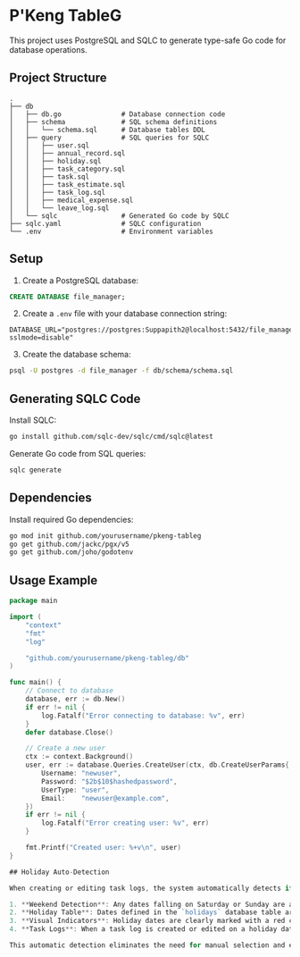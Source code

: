 # P'Keng TableG

This project uses PostgreSQL and SQLC to generate type-safe Go code for database operations.

## Project Structure

```
.
├── db
│   ├── db.go               # Database connection code
│   ├── schema              # SQL schema definitions
│   │   └── schema.sql      # Database tables DDL
│   ├── query               # SQL queries for SQLC
│   │   ├── user.sql
│   │   ├── annual_record.sql
│   │   ├── holiday.sql
│   │   ├── task_category.sql
│   │   ├── task.sql
│   │   ├── task_estimate.sql
│   │   ├── task_log.sql
│   │   ├── medical_expense.sql
│   │   └── leave_log.sql
│   └── sqlc                # Generated Go code by SQLC
├── sqlc.yaml               # SQLC configuration
└── .env                    # Environment variables
```

## Setup

1. Create a PostgreSQL database:

```sql
CREATE DATABASE file_manager;
```

2. Create a `.env` file with your database connection string:

```
DATABASE_URL="postgres://postgres:Suppapith2@localhost:5432/file_manager?sslmode=disable"
```

3. Create the database schema:

```bash
psql -U postgres -d file_manager -f db/schema/schema.sql
```

## Generating SQLC Code

Install SQLC:

```bash
go install github.com/sqlc-dev/sqlc/cmd/sqlc@latest
```

Generate Go code from SQL queries:

```bash
sqlc generate
```

## Dependencies

Install required Go dependencies:

```bash
go mod init github.com/yourusername/pkeng-tableg
go get github.com/jackc/pgx/v5
go get github.com/joho/godotenv
```

## Usage Example

```go
package main

import (
	"context"
	"fmt"
	"log"

	"github.com/yourusername/pkeng-tableg/db"
)

func main() {
	// Connect to database
	database, err := db.New()
	if err != nil {
		log.Fatalf("Error connecting to database: %v", err)
	}
	defer database.Close()

	// Create a new user
	ctx := context.Background()
	user, err := database.Queries.CreateUser(ctx, db.CreateUserParams{
		Username: "newuser",
		Password: "$2b$10$hashedpassword",
		UserType: "user",
		Email:    "newuser@example.com",
	})
	if err != nil {
		log.Fatalf("Error creating user: %v", err)
	}

	fmt.Printf("Created user: %+v\n", user)
}

## Holiday Auto-Detection

When creating or editing task logs, the system automatically detects if a date is a holiday using the following rules:

1. **Weekend Detection**: Any dates falling on Saturday or Sunday are automatically marked as holidays
2. **Holiday Table**: Dates defined in the `holidays` database table are considered holidays
3. **Visual Indicators**: Holiday dates are clearly marked with a red chip showing the reason (Weekend or holiday name)
4. **Task Logs**: When a task log is created or edited on a holiday date, the "Work on Holiday" flag is automatically set to true

This automatic detection eliminates the need for manual selection and ensures consistent recording of holiday work across the system. Holiday information is stored in the `holidays` table and can be managed through the Holiday Management page. 